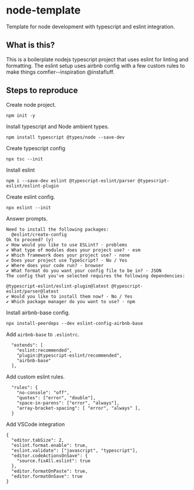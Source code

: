 # node-template

Template for node development with typescript and eslint integration.

## What is this?

This is a boilerplate nodejs typescript project that uses eslint for linting and formatting. The eslint setup uses airbnb config with a few custom rules to make things comfier--inspiration @instafluff.

## Steps to reproduce

Create node project.

```
npm init -y
```

Install typescript and Node ambient types.

```
npm install typescript @types/node --save-dev
```

Create typescript config

```
npx tsc --init
```

Install eslint

```
npm i --save-dev eslint @typescript-eslint/parser @typescript-eslint/eslint-plugin
```

Create eslint config.

```
npx eslint --init
```

Answer prompts.

```
Need to install the following packages:
  @eslint/create-config
Ok to proceed? (y)
✔ How would you like to use ESLint? · problems
✔ What type of modules does your project use? · esm
✔ Which framework does your project use? · none
✔ Does your project use TypeScript? · No / Yes
✔ Where does your code run? · browser
✔ What format do you want your config file to be in? · JSON
The config that you've selected requires the following dependencies:

@typescript-eslint/eslint-plugin@latest @typescript-eslint/parser@latest
✔ Would you like to install them now? · No / Yes
✔ Which package manager do you want to use? · npm
```

Install airbnb-base config.

```
npx install-peerdeps --dev eslint-config-airbnb-base
```

Add `airbnb-base` to `.eslintrc`.

```
  "extends": [
    "eslint:recommended",
    "plugin:@typescript-eslint/recommended",
    "airbnb-base"
  ],
```

Add custom eslint rules.

```
  "rules": {
    "no-console": "off",
    "quotes": ["error", "double"],
    "space-in-parens": ["error", "always"],
    "array-bracket-spacing": [ "error", "always" ],
  }
```

Add VSCode integration

```
{
  "editor.tabSize": 2,
  "eslint.format.enable": true,
  "eslint.validate": ["javascript", "typescript"],
  "editor.codeActionsOnSave": {
    "source.fixAll.eslint": true
  },
  "editor.formatOnPaste": true,
  "editor.formatOnSave": true
}
```
